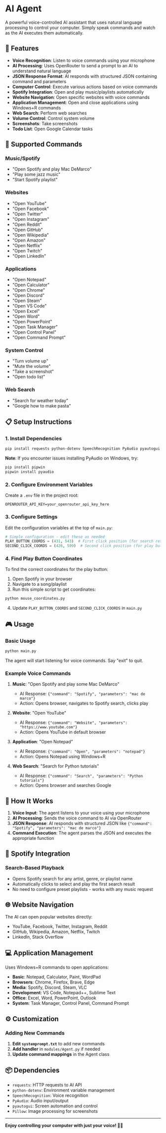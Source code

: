 # AI Agent

A powerful voice-controlled AI assistant that uses natural language processing to control your computer. Simply speak commands and watch as the AI executes them automatically.

## 🎯 Features

- **Voice Recognition**: Listen to voice commands using your microphone
- **AI Processing**: Uses OpenRouter to send a prompt to an AI to understand natural language
- **JSON Response Format**: AI responds with structured JSON containing command and parameters
- **Computer Control**: Execute various actions based on voice commands
- **Spotify Integration**: Open and play music/playlists automatically
- **Website Navigation**: Open specific websites with voice commands
- **Application Management**: Open and close applications using Windows+R commands
- **Web Search**: Perform web searches
- **Volume Control**: Control system volume
- **Screenshots**: Take screenshots
- **Todo List**: Open Google Calendar tasks

## 🚀 Supported Commands

### Music/Spotify
- "Open Spotify and play Mac DeMarco"
- "Play some jazz music"
- "Start Spotify playlist"

### Websites
- "Open YouTube"
- "Open Facebook"
- "Open Twitter"
- "Open Instagram"
- "Open Reddit"
- "Open GitHub"
- "Open Wikipedia"
- "Open Amazon"
- "Open Netflix"
- "Open Twitch"
- "Open LinkedIn"

### Applications
- "Open Notepad"
- "Open Calculator"
- "Open Chrome"
- "Open Discord"
- "Open Steam"
- "Open VS Code"
- "Open Excel"
- "Open Word"
- "Open PowerPoint"
- "Open Task Manager"
- "Open Control Panel"
- "Open Command Prompt"

### System Control
- "Turn volume up"
- "Mute the volume"
- "Take a screenshot"
- "Open todo list"

### Web Search
- "Search for weather today"
- "Google how to make pasta"

## 📋 Setup Instructions

### 1. Install Dependencies

```bash
pip install requests python-dotenv SpeechRecognition PyAudio pyautogui Pillow
```

**Note**: If you encounter issues installing PyAudio on Windows, try:
```bash
pip install pipwin
pipwin install pyaudio
```

### 2. Configure Environment Variables

Create a `.env` file in the project root:
```
OPENROUTER_API_KEY=your_openrouter_api_key_here
```

### 3. Configure Settings

Edit the configuration variables at the top of `main.py`:

```python
# Simple configuration - edit these as needed
PLAY_BUTTON_COORDS = (431, 543)  # First click position (for search results)
SECOND_CLICK_COORDS = (426, 599)  # Second click position (for play button)
```

### 4. Find Play Button Coordinates

To find the correct coordinates for the play button:

1. Open Spotify in your browser
2. Navigate to a song/playlist
3. Run this simple script to get coordinates:

```bash
python mouse_coordinates.py
```

4. Update `PLAY_BUTTON_COORDS` and `SECOND_CLICK_COORDS` in `main.py`

## 🎮 Usage

### Basic Usage

```bash
python main.py
```

The agent will start listening for voice commands. Say "exit" to quit.

### Example Voice Commands

1. **Music**: "Open Spotify and play some Mac DeMarco"
   - AI Response: `{"command": "Spotify", "parameters": "mac de marco"}`
   - Action: Opens browser, navigates to Spotify search, clicks play

2. **Website**: "Open YouTube"
   - AI Response: `{"command": "Website", "parameters": "https://www.youtube.com"}`
   - Action: Opens YouTube in default browser

3. **Application**: "Open Notepad"
   - AI Response: `{"command": "Open", "parameters": "notepad"}`
   - Action: Opens Notepad using Windows+R

4. **Web Search**: "Search for Python tutorials"
   - AI Response: `{"command": "Search", "parameters": "Python tutorials"}`
   - Action: Opens browser and searches Google

## 🔧 How It Works

1. **Voice Input**: The agent listens to your voice using your microphone
2. **AI Processing**: Sends the voice command to AI via OpenRouter
3. **JSON Response**: AI responds with structured JSON like `{"command": "Spotify", "parameters": "mac de marco"}`
4. **Command Execution**: The agent parses the JSON and executes the appropriate function

## 🎵 Spotify Integration

### Search-Based Playback
- Opens Spotify search for any artist, genre, or playlist name
- Automatically clicks to select and play the first search result
- No need to configure preset playlists - works with any music request

## 🌐 Website Navigation

The AI can open popular websites directly:
- YouTube, Facebook, Twitter, Instagram, Reddit
- GitHub, Wikipedia, Amazon, Netflix, Twitch
- LinkedIn, Stack Overflow

## 💻 Application Management

Uses Windows+R commands to open applications:
- **Basic**: Notepad, Calculator, Paint, WordPad
- **Browsers**: Chrome, Firefox, Brave, Edge
- **Media**: Spotify, Discord, Steam, VLC
- **Development**: VS Code, Notepad++, Sublime Text
- **Office**: Excel, Word, PowerPoint, Outlook
- **System**: Task Manager, Control Panel, Command Prompt

## ⚙️ Customization

### Adding New Commands

1. **Edit `systemprompt.txt`** to add new commands
2. **Add handler** in `modules/Agent.py` if needed
3. **Update command mappings** in the Agent class

## 📦 Dependencies

- `requests`: HTTP requests to AI API
- `python-dotenv`: Environment variable management
- `SpeechRecognition`: Voice recognition
- `PyAudio`: Audio input/output
- `pyautogui`: Screen automation and control
- `Pillow`: Image processing for screenshots
---

**Enjoy controlling your computer with just your voice! 🎤✨**
